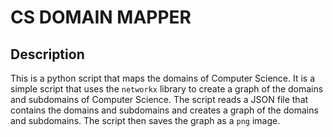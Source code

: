 # CS DOMAIN MAPPER

## Description
This is a python script that maps the domains of Computer Science. It is a simple script that uses the `networkx` library to create a graph of the domains and subdomains of Computer Science. The script reads a JSON file that contains the domains and subdomains and creates a graph of the domains and subdomains. The script then saves the graph as a `png` image.

